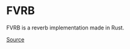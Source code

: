 # FVRB

FVRB is a reverb implementation made in Rust.

[Source](https://www.youtube.com/watch?v=Yom9E-67bdI)

